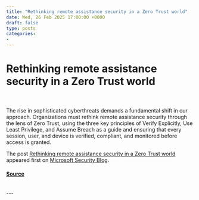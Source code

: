 ```yaml
---
title: "Rethinking remote assistance security in a Zero Trust world"
date: Wed, 26 Feb 2025 17:00:00 +0000
draft: false
type: posts
categories: 
- 
---
```

# Rethinking remote assistance security in a Zero Trust world

<br/>

<br/>
The rise in sophisticated cyberthreats demands a fundamental shift in our approach. Organizations must rethink remote assistance security through the lens of Zero Trust, using the three key principles of Verify Explicitly, Use Least Privilege, and Assume Breach as a guide and ensuring that every session, user, and device is verified, compliant, and monitored before access is granted.  

The post [Rethinking remote assistance security in a Zero Trust world](https://www.microsoft.com/en-us/security/blog/2025/02/26/rethinking-remote-assistance-security-in-a-zero-trust-world/) appeared first on [Microsoft Security Blog](https://www.microsoft.com/en-us/security/blog).

#### [Source](https://www.microsoft.com/en-us/security/blog/2025/02/26/rethinking-remote-assistance-security-in-a-zero-trust-world/)

<br/>
---
